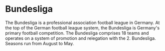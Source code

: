 # Bundesliga
The Bundesliga is a professional association football league in Germany.
At the top of the German football league system, the Bundesliga is Germany's primary football competition.
The Bundesliga comprises 18 teams and operates on a system of promotion and relegation with the 2. Bundesliga.
Seasons run from August to May.
